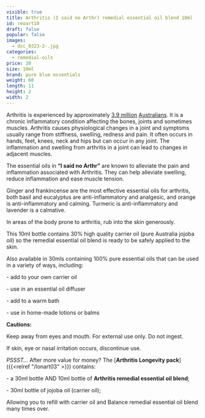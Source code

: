 ```yaml
---
visible: true
title: Arthritis (I said no Arthr) remedial essential oil blend 10ml
id: reoart10
draft: false
popular: false
images:
  - dsc_0323-2-.jpg
categories:
  - remedial-oils
price: 20
size: 10ml
brand: pure blue essentials
weight: 60
length: 11
height: 2
width: 2
---
```

Arthritis is experienced by approximately [3.9 million](https://arthritisaustralia.com.au/what-is-arthritis/fastfacts/) [Australians](https://arthritisaustralia.com.au/what-is-arthritis/fastfacts/). It is a chronic inflammatory condition affecting the bones, joints and sometimes muscles. Arthritis causes physiological changes in a joint and symptoms usually range from stiffness, swelling, redness and pain. It often occurs in hands, feet, knees, neck and hips but can occur in any joint. The inflammation and swelling from arthritis in a joint can lead to changes in adjacent muscles.

The essential oils in **“I said no Arthr”** are known to alleviate the pain and inflammation associated with Arthritis. They can help alleviate swelling, reduce inflammation and ease muscle tension.

Ginger and frankincense are the most effective essential oils for arthritis, both basil and eucalyptus are anti-inflammatory and analgesic, and orange is anti-inflammatory and calming. Turmeric is anti-inflammatory and lavender is a calmative.

In areas of the body prone to arthritis, rub into the skin generously.

This 10ml bottle contains 30% high quality carrier oil (pure Australia jojoba oil) so the remedial essential oil blend is ready to be safely applied to the skin.

Also available in 30mls containing 100% pure essential oils that can be used in a variety of ways, including:

\- add to your own carrier oil

\- use in an essential oil diffuser

\- add to a warm bath

\- use in home-made lotions or balms

**Cautions:**

Keep away from eyes and mouth. For external use only. Do not ingest.

If skin, eye or nasal irritation occurs, discontinue use.



*PSSST...* After more value for money? The [**Arthritis Longevity pack**]({{<relref "/lonart03" >}}) contains:

\- a 30ml bottle AND 10ml bottle of **Arthritis remedial essential oil blend**;

\- 30ml bottle of jojoba oil (carrier oil);

Allowing you to refill with carrier oil and Balance remedial essential oil blend many times over.
